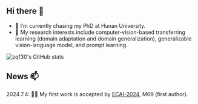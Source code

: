 ## Hi there 👋

- 🔭 I’m currently chasing my PhD at Hunan University.
- 🌱 My research interests include computer-vision-based transferring learning (domain adaptation and domain generalization), generalizable vision-language model, and prompt learning.

![zqf30's GitHub stats](https://github-readme-stats.vercel.app/api?username=zqf30&count_private=true)

## News 📫
2024.7.4: 🎉🎉 My first work is accepted by [ECAI-2024](https://www.ecai2024.eu/programme/accepted-papers), M69 (first author).
<!--
**zqf30/zqf30** is a ✨ _special_ ✨ repository because its `README.md` (this file) appears on your GitHub profile.

Here are some ideas to get you started:

- 🔭 I’m currently working on ...
- 🌱 I’m currently learning ...
- 👯 I’m looking to collaborate on ...
- 🤔 I’m looking for help with ...
- 💬 Ask me about ...
- 📫 How to reach me: ...
- 😄 Pronouns: ...
- ⚡ Fun fact: ...
-->
